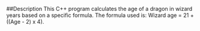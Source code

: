 ##Description
This C++ program calculates the age of a dragon in wizard years based on a specific formula. The formula used is: Wizard age = 21 + ((Age - 2) x 4).
